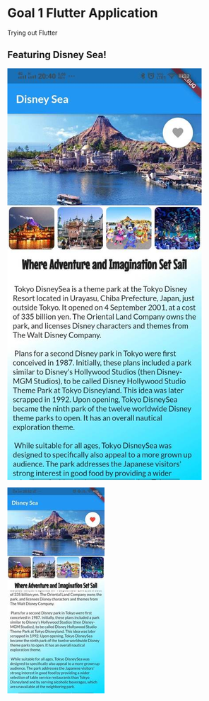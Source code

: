 # Goal 1 Flutter Application

Trying out Flutter

## Featuring Disney Sea!

![AppImage](https://github.com/RayTjan/SchoolTasks/blob/master/readmeImages/flutterDisneySea.jpg )

![AppImage](https://github.com/RayTjan/SchoolTasks/blob/master/readmeImages/flutterDisneySea2.jpg )

